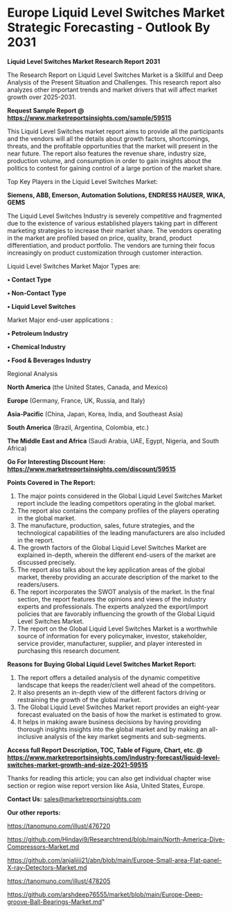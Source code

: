 # Europe Liquid Level Switches Market Strategic Forecasting - Outlook By 2031

<strong>Liquid Level Switches Market Research Report 2031</strong>

The Research Report on Liquid Level Switches Market is a Skillful and Deep Analysis of the Present Situation and Challenges. This research report also analyzes other important trends and market drivers that will affect market growth over 2025-2031.

<strong>Request Sample Report @ <a href=https://www.marketreportsinsights.com/sample/59515>https://www.marketreportsinsights.com/sample/59515</a></strong>

This Liquid Level Switches market report aims to provide all the participants and the vendors will all the details about growth factors, shortcomings, threats, and the profitable opportunities that the market will present in the near future. The report also features the revenue share, industry size, production volume, and consumption in order to gain insights about the politics to contest for gaining control of a large portion of the market share.

Top Key Players in the Liquid Level Switches Market:

<strong>Siemens, ABB, Emerson, Automation Solutions, ENDRESS HAUSER, WIKA, GEMS</strong>

The Liquid Level Switches Industry is severely competitive and fragmented due to the existence of various established players taking part in different marketing strategies to increase their market share. The vendors operating in the market are profiled based on price, quality, brand, product differentiation, and product portfolio. The vendors are turning their focus increasingly on product customization through customer interaction.

Liquid Level Switches Market Major Types are:

<strong>• Contact Type

• Non-Contact Type

• Liquid Level Switches</strong>

Market Major end-user applications :

<strong>• Petroleum Industry

• Chemical Industry

• Food & Beverages Industry</strong>

Regional Analysis

</u><strong><b>North America</b></strong> (the United States, Canada, and Mexico)

<strong><b>Europe </b></strong>(Germany, France, UK, Russia, and Italy)

<strong><b>Asia-Pacific</b></strong> (China, Japan, Korea, India, and Southeast Asia)

<strong><b>South America</b></strong> (Brazil, Argentina, Colombia, etc.)

<strong><b>The Middle East and Africa</b></strong> (Saudi Arabia, UAE, Egypt, Nigeria, and South Africa)

<strong>Go For Interesting Discount Here: <a href=https://www.marketreportsinsights.com/discount/59515>https://www.marketreportsinsights.com/discount/59515</a></strong>

<strong>Points Covered in The Report:</strong>
<ol>
  <li>The major points considered in the Global Liquid Level Switches Market report include the leading competitors operating in the global market.</li>
  <li>The report also contains the company profiles of the players operating in the global market.</li>
  <li>The manufacture, production, sales, future strategies, and the technological capabilities of the leading manufacturers are also included in the report.</li>
  <li>The growth factors of the Global Liquid Level Switches Market are explained in-depth, wherein the different end-users of the market are discussed precisely.</li>
  <li>The report also talks about the key application areas of the global market, thereby providing an accurate description of the market to the readers/users.</li>
  <li>The report incorporates the SWOT analysis of the market. In the final section, the report features the opinions and views of the industry experts and professionals. The experts analyzed the export/import policies that are favorably influencing the growth of the Global Liquid Level Switches Market.</li>
  <li>The report on the Global Liquid Level Switches Market is a worthwhile source of information for every policymaker, investor, stakeholder, service provider, manufacturer, supplier, and player interested in purchasing this research document.</li>
</ol>
<strong>Reasons for Buying Global Liquid Level Switches Market Report:</strong>

<ol>
  <li>The report offers a detailed analysis of the dynamic competitive landscape that keeps the reader/client well ahead of the competitors.</li>
  <li>It also presents an in-depth view of the different factors driving or restraining the growth of the global market.</li>
  <li>The Global Liquid Level Switches Market report provides an eight-year forecast evaluated on the basis of how the market is estimated to grow.</li>
  <li>It helps in making aware business decisions by having providing thorough insights insights into the global market and by making an all-inclusive analysis of the key market segments and sub-segments.</li>
</ol>
<strong>Access full Report Description, TOC, Table of Figure, Chart, etc. @ <a href=https://www.marketreportsinsights.com/industry-forecast/liquid-level-switches-market-growth-and-size-2021-59515>https://www.marketreportsinsights.com/industry-forecast/liquid-level-switches-market-growth-and-size-2021-59515</a></strong>


Thanks for reading this article; you can also get individual chapter wise section or region wise report version like Asia, United States, Europe.

<strong>Contact Us:</strong>
sales@marketreportsinsights.com

<strong>Our other reports:</strong>

<a href=https://tanomuno.com/illust/476720>https://tanomuno.com/illust/476720</a>

<a href=https://github.com/Hindavi9/Researchtrend/blob/main/North-America-Dive-Compressors-Market.md>https://github.com/Hindavi9/Researchtrend/blob/main/North-America-Dive-Compressors-Market.md</a>

<a href=https://github.com/anjaliiii21/abn/blob/main/Europe-Small-area-Flat-panel-X-ray-Detectors-Market.md>https://github.com/anjaliiii21/abn/blob/main/Europe-Small-area-Flat-panel-X-ray-Detectors-Market.md</a>

<a href=https://tanomuno.com/illust/478205>https://tanomuno.com/illust/478205</a>

<a href=https://github.com/arshdeep76555/market/blob/main/Europe-Deep-groove-Ball-Bearings-Market.md>https://github.com/arshdeep76555/market/blob/main/Europe-Deep-groove-Ball-Bearings-Market.md</a>"

